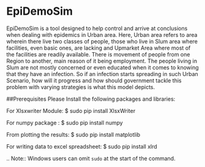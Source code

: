 # EpiDemoSim
EpiDemoSim is a tool  designed to help control and arrive at conclusions when dealing with epidemics in Urban area. Here, Urban area refers to area wherein there live two classes of people, those who live in Slum area where facilities, even basic ones, are lacking  and Upmarket Area where most of the facilities are readily available.  There is movement of people from one Region to another, main reason of it being employment. The people living in Slum are not mostly concerned or even educated when it comes to knowing that they have an infection. So if an infection starts spreading in such Urban Scenario, how  will it  progress and how should government tackle this problem with varying strategies  is what this model depicts.


##Prerequisites
Please Install the following packages and libraries:

For Xlsxwriter Module:
 $ sudo pip install XlsxWriter

For numpy package :
 $ sudo pip install numpy

From plotting the results: 
 $ sudo pip install matplotlib
 
For writing data to excel spreadsheet:
 $ sudo pip install xlrd

.. Note::
   Windows users can omit ``sudo`` at the start of the command.
